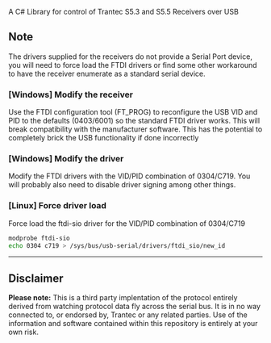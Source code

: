 A C# Library for control of Trantec S5.3 and S5.5 Receivers over USB

## Note
The drivers supplied for the receivers do not provide a Serial Port device, you will need to force load the FTDI drivers or find some other workaround to have the receiver enumerate as a standard serial device.

### [Windows] Modify the receiver
Use the FTDI configuration tool (FT_PROG) to reconfigure the USB VID and PID to the defaults (0403/6001) so the standard FTDI driver works.
This will break compatibility with the manufacturer software.
This has the potential to completely brick the USB functionality if done incorrectly

### [Windows] Modify the driver
Modify the FTDI drivers with the VID/PID combination of 0304/C719. You will probably also need to disable driver signing among other things.

### [Linux] Force driver load
Force load the ftdi-sio driver for the VID/PID combination of 0304/C719
```sh
modprobe ftdi-sio
echo 0304 c719 > /sys/bus/usb-serial/drivers/ftdi_sio/new_id
```

---

## Disclaimer
**Please note:** This is a third party implentation of the protocol entirely derived from watching protocol data fly across the serial bus. It is in no way connected to, or endorsed by, Trantec or any related parties. Use of the information and software contained within this repository is entirely at your own risk.

